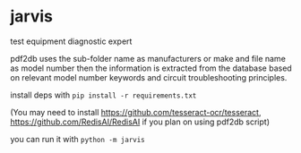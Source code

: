 # jarvis
test equipment diagnostic expert

pdf2db uses the sub-folder name as manufacturers or make and file name as model number
then the information is extracted from the database based on relevant model number keywords and circuit troubleshooting principles.

install deps with 
`pip install -r requirements.txt`

(You may need to install https://github.com/tesseract-ocr/tesseract,
https://github.com/RedisAI/RedisAI if you plan on using pdf2db script)

you can run it with 
`python -m jarvis`

